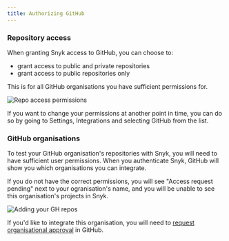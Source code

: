 ```yaml
---
title: Authorizing GitHub
---
```

### Repository access

When granting Snyk access to GitHub, you can choose to:

* grant access to public and private repositories
* grant access to public repositories only

This is for all GitHub organisations you have sufficient permissions for.

![Repo access permissions](https://res.cloudinary.com/snyk/image/upload/c_scale,h_358/v1493730357/docs/GH_repository_access.png)

If you want to change your permissions at another point in time, you can do so by going to Settings, Integrations and selecting GitHub from the list.

### GitHub organisations

To test your GitHub organisation's repositories with Snyk, you will need to have sufficient user permissions. When you authenticate Snyk, GitHub will show you which organisations you can integrate.

If you do not have the correct permissions, you will see "Access request pending" next to your ogranisation's name, and you will be unable to see this organisation's projects in Snyk.

![Adding your GH repos](https://res.cloudinary.com/snyk/image/upload/f_auto,q_auto,w_auto/v1479811749/docs/github-org-permissions.png)

If you'd like to integrate this organisation, you will need to [request organisational approval](https://help.github.com/articles/requesting-organization-approval-for-your-authorized-applications/) in GitHub.
